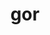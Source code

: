 ---
category: 3-letters
denotation: null
name: gor
reference_link: https://www.etymonline.com/word/gor
root_language: null
root_name: null
title: gor
type: free
word_sums:
- respelling: gor
  sum: 'Gor + '
---